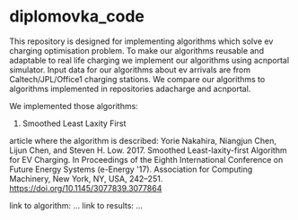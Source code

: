# diplomovka_code

This repository is designed for implementing algorithms which solve ev charging optimisation problem. To make our algorithms reusable and adaptable to real life charging we implement our algorithms using acnportal simulator. Input data for our algorithms about ev arrivals are from Caltech/JPL/Office1 charging stations. We compare our algorithms to algorithms implemented in repositories adacharge and acnportal.

We implemented those algorithms:
1. Smoothed Least Laxity First


article where the algorithm is described:
Yorie Nakahira, Niangjun Chen, Lijun Chen, and Steven H. Low. 2017. Smoothed Least-laxity-first Algorithm for EV Charging. In Proceedings of the Eighth International Conference on Future Energy Systems (e-Energy '17). Association for Computing Machinery, New York, NY, USA, 242–251. https://doi.org/10.1145/3077839.3077864

link to algorithm: ...
link to results: ...






